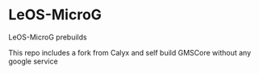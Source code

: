 # LeOS-MicroG
LeOS-MicroG prebuilds

This repo includes a fork from Calyx and self build GMSCore without any google service
